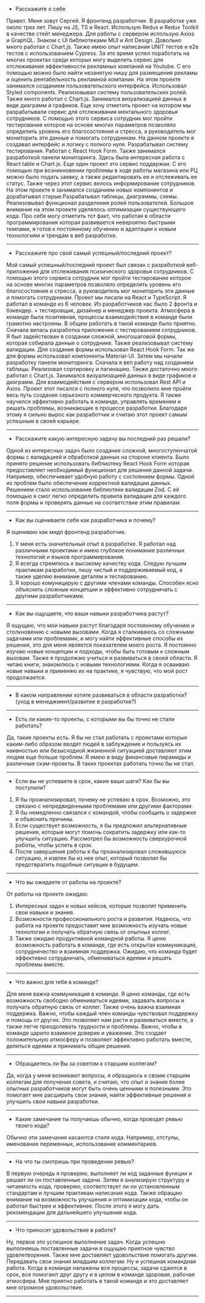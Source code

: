 - Расскажите о себе

Привет. Меня зовут Сергей. Я фронтенд разработчик. В разработке уже около трех лет. 
Пишу на JS, TS и React. Использую Redux и Redux Toolkit в качестве стейт менеджера. Для работы с сервером использую Axios и GraphQL. Знаком с UI библиотеками MUI и Ant Design. Довольно много работал с Chart.js. Также имею опыт написания UNIT тестов и e2e тестов с использованием Cypress.
За это время успел поработать на многих проектах среди которых могу выделить сервис для отслеживания эффективности рекламных компаний на Youtube. С его помощью можно было найти незанятую нишу для размещения рекламы и оценить рентабельность рекламной компании.
На этом проекте занимался созданием пользовательского интерфейса. Использовал Styled components. Реализовывал систему пользовательских ролей. Также много работал с Chart.js. Занимался визуализацией данных в виде диаграмм и графиков. 
Еще хочу отметить проект на котором мы разрабатывали сервис для отслеживания ментального здоровья сотрудников. С помощью этого сервиса сотрудник мог пройти тестирование которое на основе многих параметров позволяло определить уровень его благосостояния и стресса, а руководитель мог мониторить эти данные и помогать сотрудникам.
На данном проекте я создавал интерфейс и логику с полного нуля.
Разрабатывал систему тестирования. Работал с React Hook Form.
Также занимался разработкой панели мониторинга. Здесь была интересная работа с React table и Chart.js.
Еще один проект это сервис поддержки. С его помощью при возникновении проблемы в ходе работы магазина или РЦ можно было подать заявку, а также редактировать ее и отслеживать ее статус. Также через этот сервис велось информирование сотрудников.
На этом проекте я занимался созданием новых компонентов и дорабатывал старые.Разрабатывал таблицы, диаграммы, схемы. Реализовывал функционал разделения ролей пользователей. Большое внимание на этом проекте уделялось оптимизации существующего кода.
Про себя могу отметить тот факт, что работая в области программирования которая развивается невероятно быстрыми темпами, я готов к постоянному обучению и адаптации к новым технологиям и трендам в веб разработке.

--------------------------------------------------------------------------------------

- Расскажите про свой самый успешный/последний проект?

Мой самый успешный/последний проект был связан с разработкой веб-приложения для отслеживания психического здоровья сотрудников.
С помощью этого сервиса сотрудник мог пройти тестирование которое на основе многих параметров позволяло определить уровень его благосостояния и стресса, а руководитель мог мониторить эти данные и помогать сотрудникам.
Проект мы писали на React и TypeScript. Я работал в команде из 6 человек.
Из разработчиков нас было 2 фронта и бэкендер. + тестировщик, дизайнер и менеджер проекта. Атмосфера в команде была позитивная, процессы взаимодействия в команде
были грамотно настроены. В общем работать в такой команде было приятно. 
Сначала велась разработка приложения с тестированием сотрудников. Я был задействован в создании сложной, многошаговой формы, которая собирала данные о сотруднике. Также реализовывал систему валидации. Для создания формы использовал React Hook Form. Так же для формы использовал компоненты Material-UI.
Затем мы начали разработку панели мониторинга. Сначала я вел работу над созданием таблицы. Реализовал сортировку и пагинацию. Также достаточно много работал с Chart.js. Занимался визуализацией данных в виде графиков и диаграмм. Для взаимодействия с сервером использовал Rest API и Axios.
Проект этот писался с полного нуля, что позволило мне пройти весь путь создания серьезного коммерческого продукта. Я также научился эффективно работать в команде, управлять временем и решать проблемы, возникающие в процессе разработки. Благодаря этому я сильно вырос как разработчик и считаю этот проект самым успешным в своей карьере. 

--------------------------------------------------------------------------------------

- Расскажите какую интересную задачу вы последний раз решали?

Одной из интересных задач было создание сложной, многоступенчатой формы с валидацией и обработкой данных на стороне клиента. Было принято решение использовать библиотеку React Hook Form которая предоставляет необходимый функционал для решения данной задачи. Например, обеспечивает удобную работу с состоянием формы. Одной из проблем было обеспечение корректной валидации данных. Решением стало использование библиотеки валидации Zod. С её помощью я смог легко определить правила валидации для каждого поля формы и проверять данные на соответствие этим правилам.

--------------------------------------------------------------------------------------

- Как вы оцениваете себя как разработчика и почему?

Я оцениваю как мидл фронтенд разработчик.
1. У меня есть значительный опыт в разработке. Я работал над различными проектами и имею глубокое понимание различных технологий и языков программирования.
2. Я всегда стремлюсь к высокому качеству кода. Следую лучшим практикам разработки, пишу чистый и поддерживаемый код, а также уделяю внимание деталям и тестированию.
3. Я хорошо комуницирую с другими членами команды. Способен ясно объяснить сложные концепции и эффективно сотрудничать с другими разработчиками.

--------------------------------------------------------------------------------------

- Как вы ощущаете, что ваши навыки разработчика растут?

Я ощущаю, что мои навыки растут благодаря постоянному обучению и столкновению с новыми вызовами.
Когда я сталкиваюсь со сложными задачами или проблемами, и могу найти эффективные способы их решения, это для меня является показателем моего роста. Я постоянно изучаю новые концепции и подходы, чтобы быть готовым к сложным вызовам. 
Также я продолжаю учиться и развиваться в своей области. Я читаю книги, знакомлюсь с новыми технологиями. Когда я осваиваю новые навыки и применяю их на практике, я чувствую, что мой рост продолжается.

--------------------------------------------------------------------------------------

- В каком направлении хотите развиваться в области разработки?
  (уход в менеджмент/развитие в разработке?)



--------------------------------------------------------------------------------------

- Есть ли какие-то проекты, с которыми вы бы точно не стали работать?

Да, такие проекты есть. Я бы не стал работать с проектами которые каким-либо образом вводят людей в заблуждение и пользуясь их наивностью или безысходной жизненной ситуацией доставляют этим людям еще больше проблем. Я имею в виду финансовые пирамиды и различные скам-проекты. В таких проектах работать точно бы не стал.

--------------------------------------------------------------------------------------

- Если вы не успеваете в срок, какие ваши шаги? Как бы вы поступили?

1. Я бы проанализировал, почему не успеваю в срок. Возможно, это связано с непредвиденными проблемами или другими факторами.
2. Я бы немедленно связался с командой, чтобы сообщить о задержке и объяснить причины.
3. Если существует возможность, я бы предложил альтернативные решения, которые могут помочь сократить задержку или как-то улучшить ситуацию. Рассмотрел бы возможность сверхурочной работы, чтобы успеть в срок.
4. После завершения работы я бы проанализировал сложившуюся ситуацию, и извлек бы из нее опыт, который позволил бы предотвратить подобные ситуации в будущем.

--------------------------------------------------------------------------------------

- Что вы ожидаете от работы на проекте?

От работы на проекте ожидаю: 
1. Интересных задач и новых кейсов, которые позволят применить свои навыки и знания.
2. Возможности профессионального роста и развития. Надеюсь, что работа на проекте предоставит мне возможность изучать новые технологии и получать обратную связь от опытных коллег.
3. Также ожидаю продуктивной командной работы. Я ценю возможность работать в команде, где есть открытая коммуникация, сотрудничество и взаимная поддержка. Ожидаю, что команда будет эффективно сотрудничать, обмениваться идеями и решать проблемы вместе.

--------------------------------------------------------------------------------------

- Что важно для тебя в команде?

Для меня важна коммуникация в команде. Я ценю команды, где есть возможность свободно обмениваться идеями, задавать вопросы и получать обратную связь от коллег.
Также очень важна взаимная поддержка. Важно, чтобы каждый член команды чувствовал поддержку и помощь от других. Это позволяет нам расти и развиваться вместе, а также легче преодолевать трудности и проблемы.
Важно, чтобы в команде царило взаимное доверие и уважение. Это создает положительную атмосферу и позволяет эффективно работать вместе, делиться идеями и принимать общие решения.

--------------------------------------------------------------------------------------

- Обращаетесь ли Вы за советом к старшим коллегам?

Да, когда у меня возникают вопросы, я обращаюсь к своим старшим коллегам для получения совета, и считаю, что опыт и знания более опытных разработчиков могут быть очень ценными и полезными. Это помогает мне расширить свои знания, найти эффективные решения и улучшить свои навыки разработки.

--------------------------------------------------------------------------------------

- Какие замечания ты получаешь обычно, когда проводят ревью
  твоего кода?

Обычно эти замечания касаются стиля кода. Например, отступы, именование переменных, использование комментариев.

---------------------------------------------------------------------------------------

- На что ты смотришь при проведении ревью?

В первую очередь я проверяю, выполняет ли код заданные функции и решает ли он поставленные задачи. Затем я анализирую структуру и читаемость кода, проверяю, соответствует ли он установленным стандартам и лучшим практикам написания кода. Также обращаю внимание на возможность улучшения и оптимизации кода, чтобы он работал быстрее и эффективнее. После этого я могу дать рекомендации для дальнейшего улучшения кода.

---------------------------------------------------------------------------------------

- Что приносит удовольствие в работе?

Ну, первое это успешное выполнение задач. Когда успешно выполняешь поставленные задачи я ощущаю приятное чувство удовлетворения. Также мне доставляет удовольствие помогать другим. Передавать свои знания младшим коллегам. Ну и успешная командная работа. Когда в команде налажены все процессы, задачи сдаются в срок, все помогают друг другу и в целом в команде здоровая, рабочая атмосфера. Мне приятно работать в такой команде и это доставляет мне огромное удовольствие.

----------------------------------------------------------------------------------------



